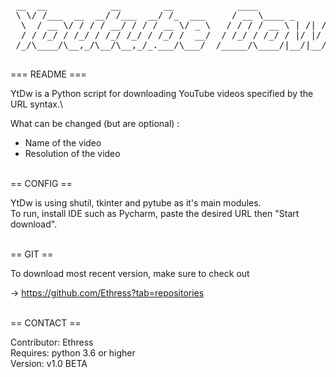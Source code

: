<pre>
 __  __            __        __            ____                      __                __         
 \ \/ /___  __  __/ /___  __/ /_  ___     / __ \____ _      ______  / /___  ____ _____/ /__  _____
  \  / __ \/ / / / __/ / / / __ \/ _ \   / / / / __ \ | /| / / __ \/ / __ \/ __ `/ __  / _ \/ ___/
  / / /_/ / /_/ / /_/ /_/ / /_/ /  __/  / /_/ / /_/ / |/ |/ / / / / / /_/ / /_/ / /_/ /  __/ /    
 /_/\____/\__,_/\__/\__,_/_.___/\___/  /_____/\____/|__/|__/_/ /_/_/\____/\__,_/\__,_/\___/_/     
 </pre>
 

=== README ===

 YtDw is a Python script for downloading YouTube videos specified
 by the URL syntax.\  
 
 What can be changed (but are optional) :
 * Name of the video
 * Resolution of the video

\
== CONFIG ==

 YtDw is using shutil, tkinter and pytube as it's main modules.\
 To run, install IDE such as Pycharm, paste the desired URL
 then "Start download".

\
== GIT ==

 To download most recent version, make sure to check out
 
 -> https://github.com/Ethress?tab=repositories

\
== CONTACT ==

 Contributor: Ethress\
 Requires: python 3.6 or higher\
 Version: v1.0 BETA







